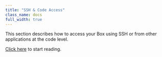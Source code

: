 ```yaml
---
title: "SSH & Code Access"
class_name: docs
full_width: true
--- 
```


This section describes how to access your Box using SSH or from other applications at the code level. 

[Click here](/docs/boxes/access/sshkeys/) to start reading.